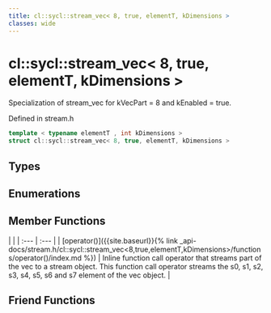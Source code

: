 ```yaml
---
title: cl::sycl::stream_vec< 8, true, elementT, kDimensions >
classes: wide
---
```

# cl::sycl::stream_vec< 8, true, elementT, kDimensions >

Specialization of stream_vec for kVecPart = 8 and kEnabled = true. 

Defined in stream.h

```cpp
template < typename elementT , int kDimensions >
struct cl::sycl::stream_vec< 8, true, elementT, kDimensions >
```

## Types

## Enumerations

## Member Functions

   |   |
| :--- | :--- |
| [operator()]({{site.baseurl}}{% link _api-docs/stream.h/cl::sycl::stream_vec<8,true,elementT,kDimensions>/functions/operator()/index.md %}) | Inline function call operator that streams part of the vec to a stream object. This function call operator streams the s0, s1, s2, s3, s4, s5, s6 and s7 element of the vec object.  |


## Friend Functions

